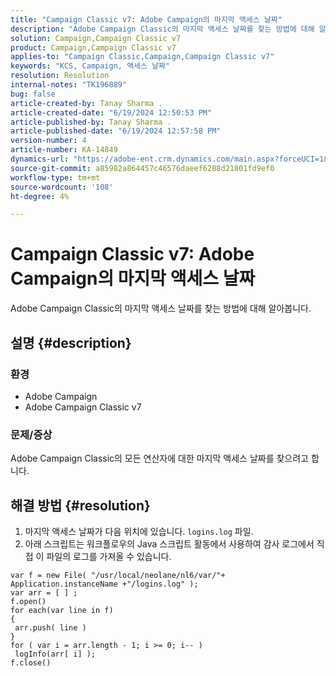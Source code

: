 ```yaml
---
title: "Campaign Classic v7: Adobe Campaign의 마지막 액세스 날짜"
description: "Adobe Campaign Classic의 마지막 액세스 날짜를 찾는 방법에 대해 알아봅니다."
solution: Campaign,Campaign Classic v7
product: Campaign,Campaign Classic v7
applies-to: "Campaign Classic,Campaign,Campaign Classic v7"
keywords: "KCS, Campaign, 액세스 날짜"
resolution: Resolution
internal-notes: "TK196889"
bug: false
article-created-by: Tanay Sharma .
article-created-date: "6/19/2024 12:50:53 PM"
article-published-by: Tanay Sharma .
article-published-date: "6/19/2024 12:57:58 PM"
version-number: 4
article-number: KA-14849
dynamics-url: "https://adobe-ent.crm.dynamics.com/main.aspx?forceUCI=1&pagetype=entityrecord&etn=knowledgearticle&id=fb59c88c-3a2e-ef11-840b-6045bd0065b6"
source-git-commit: a85982a864457c46576daeef6288d21801fd9ef0
workflow-type: tm+mt
source-wordcount: '108'
ht-degree: 4%

---
```


# Campaign Classic v7: Adobe Campaign의 마지막 액세스 날짜


Adobe Campaign Classic의 마지막 액세스 날짜를 찾는 방법에 대해 알아봅니다.

## 설명 {#description}


### 환경

- Adobe Campaign
- Adobe Campaign Classic v7


### 문제/증상

Adobe Campaign Classic의 모든 연산자에 대한 마지막 액세스 날짜를 찾으려고 합니다.


## 해결 방법 {#resolution}


1. 마지막 액세스 날짜가 다음 위치에 있습니다. `logins.log` 파일.
2. 아래 스크립트는 워크플로우의 Java 스크립트 활동에서 사용하여 감사 로그에서 직접 이 파일의 로그를 가져올 수 있습니다.



```
var f = new File( "/usr/local/neolane/nl6/var/"+ Application.instanceName +"/logins.log" );
var arr = [ ] ;
f.open()
for each(var line in f)
{
 arr.push( line )
}
for ( var i = arr.length - 1; i >= 0; i-- )
 logInfo(arr[ i] );
f.close()
```



